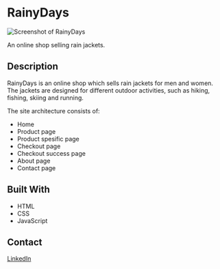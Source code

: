 # RainyDays

![Screenshot of RainyDays](/images/rainy-days_screenshot.jpg)

An online shop selling rain jackets.

## Description

RainyDays is an online shop which sells rain jackets for men and women. The jackets are designed for different outdoor activities, such as hiking, fishing, skiing and running. 

The site architecture consists of:

* Home
* Product page
* Product spesific page
* Checkout page
* Checkout success page
* About page
* Contact page

## Built With

* HTML
* CSS
* JavaScript

## Contact

[LinkedIn](https://www.linkedin.com/in/anna-simenstad-9875a421a)

